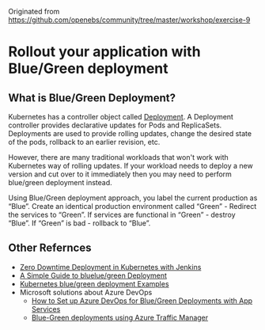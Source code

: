 Originated from https://github.com/openebs/community/tree/master/workshop/exercise-9
# Rollout your application with Blue/Green deployment

## What is Blue/Green Deployment?

Kubernetes has a controller object called [Deployment](https://kubernetes.io/docs/concepts/workloads/controllers/deployment/). 
A Deployment controller provides declarative updates for Pods and ReplicaSets.
Deployments are used to provide rolling updates, change the desired state of the pods, rollback to an earlier revision, etc.

However, there are many traditional workloads that won't work with Kubernetes way of rolling updates. 
If your workload needs to deploy a new version and cut over to it immediately then you may need to perform blue/green deployment instead.

Using Blue/Green deployment approach, you label the current production as “Blue”. Create an identical production environment called “Green” - Redirect the services to “Green”. 
If services are functional in “Green” - destroy “Blue”. If “Green” is bad - rollback to “Blue”.

## Other Refernces
* [Zero Downtime Deployment in Kubernetes with Jenkins](https://kubernetes.io/blog/2018/04/30/zero-downtime-deployment-kubernetes-jenkins/)
* [A Simple Guide to bluelue/green Deployment](https://codefresh.io/learn/software-deployment/what-is-blue-green-deployment)
* [Kubernetes blue/green deployment Examples](https://github.com/ContainerSolutions/k8s-deployment-strategies/tree/master/blue-green)
* Microsoft solutions about Azure DevOps
  * [How to Set up Azure DevOps for Blue/Green Deployments with App Services](https://techgenix.com/azure-devops-bluegreen-deployments/) 
  * [Blue-Green deployments using Azure Traffic Manager](https://azure.microsoft.com/zh-tw/blog/blue-green-deployments-using-azure-traffic-manager/)
